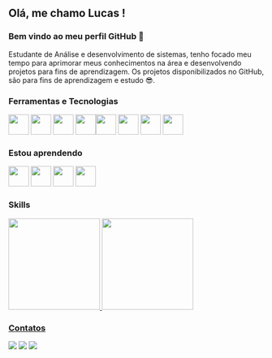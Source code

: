 
## Olá, me chamo Lucas ! 
### Bem vindo ao meu perfil GitHub 👋

Estudante de Análise e desenvolvimento de sistemas, tenho focado meu tempo para aprimorar meus conhecimentos na área e desenvolvendo projetos para fins de aprendizagem. Os projetos disponibilizados no GitHub, são para fins de aprendizagem e estudo 😎.

### Ferramentas e Tecnologias

<img src="https://icongr.am/devicon/html5-original.svg?size=128&color=currentColor" width="40" height="40"/> <img src="https://icongr.am/devicon/css3-original.svg?size=128&color=currentColor" width="40" height="40"/> <img src="https://icongr.am/devicon/git-original.svg?size=128&color=currentColor" width="40" height="40"/> <img src="https://icongr.am/devicon/php-original.svg?size=128&color=currentColor" width="40" height="40"/><img src="https://icongr.am/devicon/mysql-original.svg?size=128&color=currentColor" width="40" height="40"/> <img src="https://cdn.jsdelivr.net/gh/devicons/devicon/icons/laravel/laravel-plain.svg" width="40" height="40"/> <img src="https://cdn.jsdelivr.net/gh/devicons/devicon/icons/javascript/javascript-original.svg" width="40" height="40"/> <img src="https://cdn.jsdelivr.net/gh/devicons/devicon/icons/linux/linux-original.svg" width="40" height="40"/>

### Estou aprendendo

<img src="https://icongr.am/devicon/python-original.svg?size=128&color=currentColor" width="40" height="40"/> <img src="https://icongr.am/devicon/react-original.svg?size=128&color=currentColor" width="40" height="40"/> <img src="https://icongr.am/devicon/angularjs-original.svg?size=128&color=currentColor" width="40" height="40"/> <img src="https://cdn.jsdelivr.net/gh/devicons/devicon/icons/java/java-original.svg" width="40" height="40"/>

### Skills

<div>
<a href="https://github.com/led007">
<img height="180em" src="https://github-readme-stats.vercel.app/api/top-langs/?username=led007&layout=compact&langs_count=7&theme=dracula"/>
<img height="180em" src="https://github-readme-stats.vercel.app/api?username=led007&show_icons=true&theme=dracula&include_all_commits=true&count_private=true"/>
</div>

  
### Contatos

<div>
<a href = "mailto:lucase21@gmail.com"><img src="https://img.shields.io/badge/Gmail-D14836?style=for-the-badge&logo=gmail&logoColor=white" target="_blank"></a>
<a href="https://www.linkedin.com/in/lucas-eduardo-528646ba/" target="_blank"><img src="https://img.shields.io/badge/-LinkedIn-%230077B5?style=for-the-badge&logo=linkedin&logoColor=white" target="_blank"></a>
<a href="https://www.youtube.com/channel/UCuQI3ipgM-i7OvZF7ZAtpQA" target="_blank"><img src="https://img.shields.io/badge/YouTube-FF0000?style=for-the-badge&logo=youtube&logoColor=white" target="_blank"></a>
  
</div>
  

